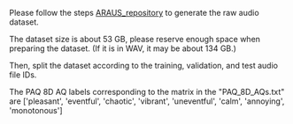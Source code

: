 Please follow the steps [ARAUS_repository](https://github.com/ntudsp/araus-dataset-baseline-models/tree/main) to generate the raw audio dataset. 

The dataset size is about 53 GB, please reserve enough space when preparing the dataset. (If it is in WAV, it may be about 134 GB.)

Then, split the dataset according to the training, validation, and test audio file IDs.

The PAQ 8D AQ labels corresponding to the matrix in the "PAQ_8D_AQs.txt" are ['pleasant', 'eventful', 'chaotic', 'vibrant', 'uneventful', 'calm', 'annoying', 'monotonous']





